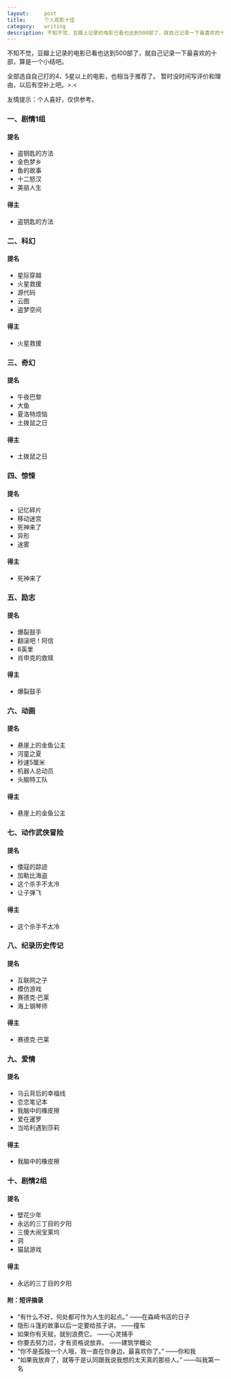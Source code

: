 ```yaml
---
layout:     post
title:      个人观影十佳
category:   writing
description: 不知不觉，豆瓣上记录的电影已看也达到500部了，就自己记录一下最喜欢的十部，算是一个小结吧。
---
```

不知不觉，豆瓣上记录的电影已看也达到500部了，就自己记录一下最喜欢的十部，算是一个小结吧。

全部选自自己打的4、5星以上的电影，也相当于推荐了。
暂时没时间写评价和理由，以后有空补上吧。>.<

友情提示：个人喜好，仅供参考。


### 一、剧情1组

#### 提名
* 盗钥匙的方法
* 金色梦乡
* 鱼的故事
* 十二怒汉
* 美丽人生
#### 得主
* 盗钥匙的方法
    
### 二、科幻

#### 提名
* 星际穿越
* 火星救援
* 源代码
* 云图
* 盗梦空间
#### 得主
* 火星救援

### 三、奇幻

#### 提名
* 午夜巴黎
* 大鱼
* 夏洛特烦恼
* 土拨鼠之日
#### 得主
* 土拨鼠之日

### 四、惊悚
    
#### 提名
* 记忆碎片 
* 移动迷宫
* 死神来了
* 异形
* 迷雾 
#### 得主
* 死神来了

### 五、励志 
    
#### 提名
* 爆裂鼓手
* 翻滚吧！阿信
* 8英里
* 肖申克的救赎
#### 得主
* 爆裂鼓手

### 六、动画
    
#### 提名
* 悬崖上的金鱼公主
* 河童之夏
* 秒速5厘米
* 机器人总动员
* 头脑特工队
#### 得主
* 悬崖上的金鱼公主

### 七、动作武侠冒险
    
#### 提名
* 倭寇的踪迹
* 加勒比海盗
* 这个杀手不太冷
* 让子弹飞
#### 得主
* 这个杀手不太冷

### 八、纪录历史传记
    
#### 提名
* 互联网之子
* 模仿游戏
* 赛德克·巴莱
* 海上钢琴师
#### 得主
* 赛德克·巴莱

### 九、爱情
    
#### 提名
* 乌云背后的幸福线
* 恋恋笔记本
* 我脑中的橡皮擦
* 爱在暹罗
* 当哈利遇到莎莉
#### 得主
* 我脑中的橡皮擦

### 十、剧情2组

#### 提名

* 壁花少年
* 永远的三丁目的夕阳
* 三傻大闹宝莱坞
* 洞
* 猫鼠游戏

#### 得主
* 永远的三丁目的夕阳


#### 附：短评摘录
* “有什么不好，何处都可作为人生的起点。”  ——在森崎书店的日子
* 隐形斗篷的故事以后一定要给孩子讲。    ——撞车
* 如果你有天赋，就别浪费它。            ——心灵捕手
* 你要去努力过，才有资格说放弃。        ——建筑学概论
* “你不是孤独一个人哦，我一直在你身边，最喜欢你了。”   ——你和我
* “如果我放弃了，就等于是认同跟我说我想的太天真的那些人。”  ——叫我第一名

    
    
    
    
    